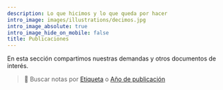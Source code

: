 ```yaml
---
description: Lo que hicimos y lo que queda por hacer
intro_image: images/illustrations/decimos.jpg
intro_image_absolute: true
intro_image_hide_on_mobile: false
title: Publicaciones
---
```


En esta sección compartimos nuestras demandas y otros documentos de interés.


> :mag_right: Buscar notas por [Etiqueta](../tags/) o [Año de publicación](../years/)

